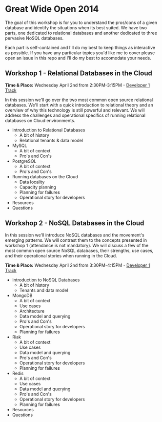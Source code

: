 Great Wide Open 2014
=================

The goal of this workshop is for you to understand the pros/cons of a given database and identify the situations when its best suited. We have two parts, one dedicated to relational databases and another dedicated to three pervasive NoSQL databases.

Each part is self-contained and I'll do my best to keep things as interactive as possible. If you have any particular topics you'd like me to cover please open an issue in this repo and I'll do my best to accomodate your needs.

Workshop 1 - Relational Databases in the Cloud
------------------
**Time & Place:** Wednesday April 2nd from 2:30PM-3:15PM - [Developer 1 Track](http://greatwideopen.org/schedule.php)

In this session we'll go over the two most common open source relational databases. We'll start with a quick introduction to relational theory and an overview of why this technology is still powerful and relevant.
We will address the challenges and operational specifics of running relational databases on Cloud environments.

* Introduction to Relational Databases
  * A bit of history
  * Relational tenants & data model
* MySQL
  * A bit of context
  * Pro's and Con's
* PostgreSQL
  * A bit of context
  * Pro's and Con's
* Running databases on the Cloud
  * Data locality
  * Capacity planning
  * Planning for failures
  * Operational story for developers
* Resources
* Questions



Workshop 2 - NoSQL Databases in the Cloud
--------------------------

In this session we'll introduce NoSQL databases and the movement's emerging patterns. We will contrast them to the concepts presented in workshop 1 (attendance is not mandatory).
We will discuss a few of the most common open source NoSQL databases, their strengths, use cases, and their operational stories when running in the Cloud.

**Time & Place:** Wednesday April 2nd from 3:30PM-4:15PM - [Developer 1 Track](http://greatwideopen.org/schedule.php)

* Introduction to NoSQL Databases
  * A bit of history
  * Tenants and data model
* MongoDB
  * A bit of context
  * Use cases
  * Architecture
  * Data model and querying
  * Pro's and Con's
  * Operational story for developers
  * Planning for failures
* Riak
  * A bit of context
  * Use cases
  * Data model and querying
  * Pro's and Con's
  * Operational story for developers
  * Planning for failures
* Redis
  * A bit of context
  * Use cases
  * Data model and querying
  * Pro's and Con's
  * Operational story for developers
  * Planning for failures
* Resources
* Questions
